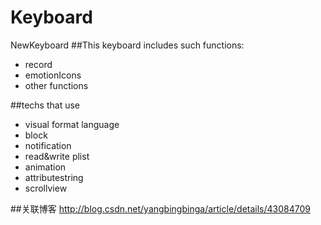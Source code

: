 # Keyboard
NewKeyboard
##This  keyboard includes such functions:
* record
* emotionIcons
* other functions

##techs that use
* visual format language
* block
* notification
* read&write plist
* animation
* attributestring
* scrollview

##关联博客
<http://blog.csdn.net/yangbingbinga/article/details/43084709>



